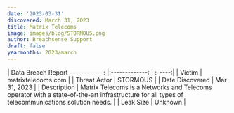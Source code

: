 ```yaml
---
date: '2023-03-31'
discovered: March 31, 2023
title: Matrix Telecoms
image: images/blog/STORMOUS.png
author: Breachsense Support
draft: false
yearmonths: 2023/march
---
```



| Data Breach Report
------------:     |:-------------:    | :-----:|
| Victim      | matrixtelecoms.com      | 
| Threat Actor      | STORMOUS      | 
| Date Discovered      | Mar 31, 2023      | 
| Description      | Matrix Telecoms is a Networks and Telecoms operator with a state-of-the-art infrastructure for all types of telecommunications solution needs.      | 
| Leak Size      | Unknown      | 

